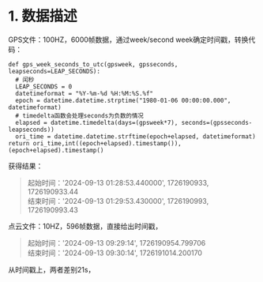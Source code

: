 # 1. 数据描述
GPS文件：100HZ，6000帧数据，通过week/second week确定时间戳，转换代码：

    def gps_week_seconds_to_utc(gpsweek, gpsseconds, leapseconds=LEAP_SECONDS):
      # 闰秒
      LEAP_SECONDS = 0
      datetimeformat = "%Y-%m-%d %H:%M:%S.%f"
      epoch = datetime.datetime.strptime("1980-01-06 00:00:00.000", datetimeformat)
      # timedelta函数会处理seconds为负数的情况
      elapsed = datetime.timedelta(days=(gpsweek*7), seconds=(gpsseconds-leapseconds))
      ori_time = datetime.datetime.strftime(epoch+elapsed, datetimeformat)
    return ori_time,int((epoch+elapsed).timestamp()),(epoch+elapsed).timestamp()

获得结果：
> 起始时间：'2024-09-13 01:28:53.440000', 1726190933, 1726190933.44   
> 结束时间：'2024-09-13 01:29:53.430000', 1726190993, 1726190993.43

点云文件：10HZ，596帧数据，直接给出时间戳，
> 起始时间：'2024-09-13 09:29:14', 1726190954.799706   
> 结束时间：'2024-09-13 09:30:14', 1726191014.200170

从时间戳上，两者差别21s，
